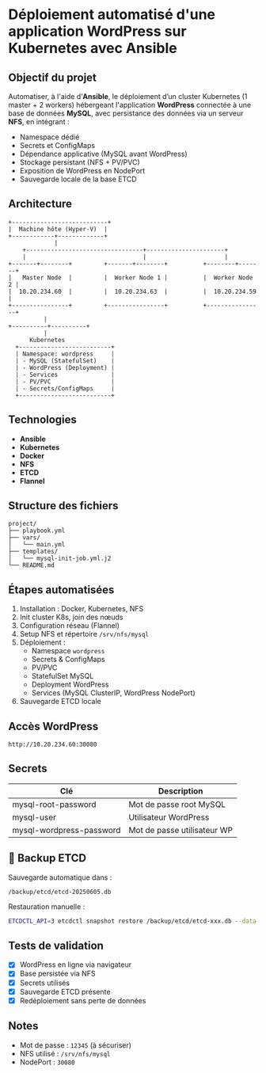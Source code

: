 # Déploiement automatisé d'une application WordPress sur Kubernetes avec Ansible

## Objectif du projet

Automatiser, à l'aide d’**Ansible**, le déploiement d’un cluster Kubernetes (1 master + 2 workers) hébergeant l'application **WordPress** connectée à une base de données **MySQL**, avec persistance des données via un serveur **NFS**, en intégrant :

- Namespace dédié
- Secrets et ConfigMaps
- Dépendance applicative (MySQL avant WordPress)
- Stockage persistant (NFS + PV/PVC)
- Exposition de WordPress en NodePort
- Sauvegarde locale de la base ETCD

## Architecture

```
+---------------------------+
|  Machine hôte (Hyper-V)  |
+------------+-------------+
             |
    +---------------------------------+----------------------+
    |                                 |                      |
+-------+--------+         +-------+--------+          +--------+-------+
|   Master Node  |         |  Worker Node 1 |          |  Worker Node 2 |
|  10.20.234.60  |         |  10.20.234.63  |          |  10.20.234.59  |
+----------------+         +----------------+          +----------------+
          |
+----------+----------+
          |
      Kubernetes
  +--------------------------+
  | Namespace: wordpress     |
  | - MySQL (StatefulSet)    |
  | - WordPress (Deployment) |
  | - Services               |
  | - PV/PVC                 |
  | - Secrets/ConfigMaps     |
  +--------------------------+
```

## Technologies

- **Ansible**
- **Kubernetes**
- **Docker**
- **NFS**
- **ETCD**
- **Flannel**

## Structure des fichiers

```
project/
├── playbook.yml
├── vars/
│   └── main.yml
├── templates/
│   └── mysql-init-job.yml.j2
└── README.md
```

## Étapes automatisées

1. Installation : Docker, Kubernetes, NFS
2. Init cluster K8s, join des nœuds
3. Configuration réseau (Flannel)
4. Setup NFS et répertoire `/srv/nfs/mysql`
5. Déploiement :
   - Namespace `wordpress`
   - Secrets & ConfigMaps
   - PV/PVC
   - StatefulSet MySQL
   - Deployment WordPress
   - Services (MySQL ClusterIP, WordPress NodePort)
6. Sauvegarde ETCD locale

## Accès WordPress

```
http://10.20.234.60:30080

```

## Secrets

| Clé                        | Description                   |
|---------------------------|-------------------------------|
| mysql-root-password       | Mot de passe root MySQL       |
| mysql-user                | Utilisateur WordPress         |
| mysql-wordpress-password  | Mot de passe utilisateur WP   |

## 💾 Backup ETCD

Sauvegarde automatique dans :

```
/backup/etcd/etcd-20250605.db

```

Restauration manuelle :

```bash
ETCDCTL_API=3 etcdctl snapshot restore /backup/etcd/etcd-xxx.db --data-dir /var/lib/etcd-from-backup
```

## Tests de validation

- [x] WordPress en ligne via navigateur
- [x] Base persistée via NFS
- [x] Secrets utilisés
- [x] Sauvegarde ETCD présente
- [x] Redéploiement sans perte de données

## Notes

- Mot de passe : `12345` (à sécuriser)
- NFS utilisé : `/srv/nfs/mysql`
- NodePort : `30080`

